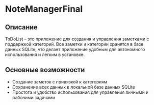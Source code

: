 # NoteManagerFinal
## Описание
ToDoList – это приложение для создания и управления заметками с поддержкой категорий. Все заметки и категории хранятся в базе данных SQLite, что делает приложение удобным для автономного использования и легким в установке.

## Основные возможности
- Создание заметок с привязкой к категориям
- Сохранение всех данных в локальной базе данных SQLite
- Простота и удобство использования для управления личными и рабочими задачами
